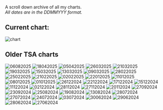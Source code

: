 <link rel="stylesheet" href="assets/css/style.css">
<!-- STYLES ABOVE - DO NOT REMOVE -->


A scroll down archive of all my charts.\
*All dates are in the DDMMYYY format.*

## Current chart:
<img src="https://miiiiiilaaaan.github.io/PoliticalChart/chart.png" alt="chart">

## Older TSA charts

<img src="https://miiiiiilaaaan.github.io/PoliticalChart/Archive/18042025.png" alt="06082025">

<img src="https://miiiiiilaaaan.github.io/PoliticalChart/Archive/16042025.png" alt="18042025">

<img src="https://miiiiiilaaaan.github.io/PoliticalChart/Archive/05042025.png" alt="05042025">

<img src="https://miiiiiilaaaan.github.io/PoliticalChart/Archive/26032025.png" alt="26032025">

<img src="https://miiiiiilaaaan.github.io/PoliticalChart/Archive/21032025.png" alt="21032025">

<img src="https://miiiiiilaaaan.github.io/PoliticalChart/Archive/19032025.png" alt="19032025">

<img src="https://miiiiiilaaaan.github.io/PoliticalChart/Archive/15032025.png" alt="15032025">

<img src="https://miiiiiilaaaan.github.io/PoliticalChart/Archive/13032025.png" alt="13032025">

<img src="https://miiiiiilaaaan.github.io/PoliticalChart/Archive/09032025.png" alt="09032025">

<img src="https://miiiiiilaaaan.github.io/PoliticalChart/Archive/28022025.png" alt="28022025">

<img src="https://miiiiiilaaaan.github.io/PoliticalChart/Archive/25022025.png" alt="25022025">

<img src="https://miiiiiilaaaan.github.io/PoliticalChart/Archive/21022025.png" alt="21022025">

<img src="https://miiiiiilaaaan.github.io/PoliticalChart/Archive/02022025.png" alt="02022025">

<img src="https://miiiiiilaaaan.github.io/PoliticalChart/Archive/22012025.png" alt="22012025">

<img src="https://miiiiiilaaaan.github.io/PoliticalChart/Archive/11012025.png" alt="11012025">

<img src="https://miiiiiilaaaan.github.io/PoliticalChart/Archive/08012025.png" alt="08012025">

<img src="https://miiiiiilaaaan.github.io/PoliticalChart/Archive/01012025.png" alt="01012025">

<img src="https://miiiiiilaaaan.github.io/PoliticalChart/Archive/26122024.png" alt="26122024">

<img src="https://miiiiiilaaaan.github.io/PoliticalChart/Archive/22122024.png" alt="22122024">

<img src="https://miiiiiilaaaan.github.io/PoliticalChart/Archive/17122024.png" alt="17122024">

<img src="https://miiiiiilaaaan.github.io/PoliticalChart/Archive/15122024.png" alt="15122024">

<img src="https://miiiiiilaaaan.github.io/PoliticalChart/Archive/11122024.png" alt="11122024">

<img src="https://miiiiiilaaaan.github.io/PoliticalChart/Archive/02122024.png" alt="02122024">

<img src="https://miiiiiilaaaan.github.io/PoliticalChart/Archive/28112024.png" alt="28112024">

<img src="https://miiiiiilaaaan.github.io/PoliticalChart/Archive/27112024.png" alt="27112024">

<img src="https://miiiiiilaaaan.github.io/PoliticalChart/Archive/20112024.png" alt="20112024">

<img src="https://miiiiiilaaaan.github.io/PoliticalChart/Archive/27092024.png" alt="27092024">

<img src="https://miiiiiilaaaan.github.io/PoliticalChart/Archive/23092024.png" alt="23092024">

<img src="https://miiiiiilaaaan.github.io/PoliticalChart/Archive/25082024.png" alt="25082024">

<img src="https://miiiiiilaaaan.github.io/PoliticalChart/Archive/19082024.png" alt="19082024">

<img src="https://miiiiiilaaaan.github.io/PoliticalChart/Archive/13082024.png" alt="13082024">

<img src="https://miiiiiilaaaan.github.io/PoliticalChart/Archive/28072024.png" alt="28072024">

<img src="https://miiiiiilaaaan.github.io/PoliticalChart/Archive/27072024.png" alt="27072024">

<img src="https://miiiiiilaaaan.github.io/PoliticalChart/Archive/24072024.png" alt="24072024">

<img src="https://miiiiiilaaaan.github.io/PoliticalChart/Archive/03072024.png" alt="03072024">

<img src="https://miiiiiilaaaan.github.io/PoliticalChart/Archive/30062024.png" alt="30062024">

<img src="https://miiiiiilaaaan.github.io/PoliticalChart/Archive/29062024.png" alt="29062024">

<img src="https://miiiiiilaaaan.github.io/PoliticalChart/Archive/28062024.png" alt="28062024">

<img src="https://miiiiiilaaaan.github.io/PoliticalChart/Archive/27062024.png" alt="27062024">
